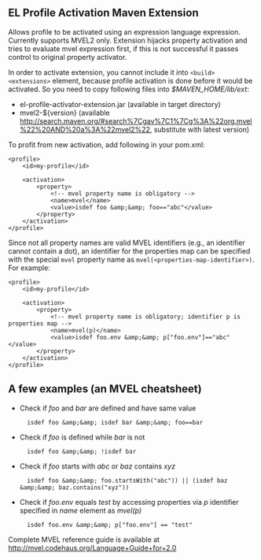 EL Profile Activation Maven Extension
-------------------------------------

Allows profile to be activated using an expression language expression. Currently supports MVEL2 only. 
Extension hijacks property activation and tries to evaluate mvel expression first, if this is not successful
it passes control to original property activator.

In order to activate extension, you cannot include it into ```<build><extensions>``` element, because profile activation is done
before it would be activated. So you need to copy following files into *$MAVEN_HOME/lib/ext*:

* el-profile-activator-extension.jar (available in target directory)
* mvel2-${version} (available http://search.maven.org/#search%7Cgav%7C1%7Cg%3A%22org.mvel%22%20AND%20a%3A%22mvel2%22, substitute with latest version)  

To profit from new activation, add following in your pom.xml:

    <profile>
        <id>my-profile</id>
    
        <activation>
            <property>
            	<!-- mvel property name is obligatory -->
                <name>mvel</name>
                <value>isdef foo &amp;&amp; foo=="abc"</value>
            </property>
        </activation>
    </profile>            

Since not all property names are valid MVEL identifiers (e.g., an
identifier cannot contain a dot), an identifier for the properties
map can be specified with the special `mvel` property name as
`mvel(<properties-map-identifier>)`.  For example:

    <profile>
        <id>my-profile</id>
    
        <activation>
            <property>
                <!-- mvel property name is obligatory; identifier p is properties map -->
                <name>mvel(p)</name>
                <value>isdef foo.env &amp;&amp; p["foo.env"]=="abc"</value>
            </property>
        </activation>
    </profile>

A few examples (an MVEL cheatsheet)
-----------------------------------

* Check if *foo* and *bar* are defined and have same value 
 
		isdef foo &amp;&amp; isdef bar &amp;&amp; foo==bar
		
* Check if *foo* is defined while *bar* is not
		
	    isdef foo &amp;&amp; !isdef bar
	    
* Check if *foo* starts with *abc* or *baz* contains *xyz*
	
		isdef foo &amp;&amp; foo.startsWith("abc")) || (isdef baz &amp;&amp; baz.contains("xyz"))

* Check if *foo.env* equals *test* by accessing properties via *p* identifier specified in *name* element as *mvel(p)*
	
		isdef foo.env &amp;&amp; p["foo.env"] == "test"

Complete MVEL reference guide is available at http://mvel.codehaus.org/Language+Guide+for+2.0		
